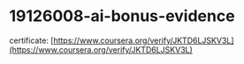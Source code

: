 # 19126008-ai-bonus-evidence

certificate: [https://www.coursera.org/verify/JKTD6LJSKV3L](https://www.coursera.org/verify/JKTD6LJSKV3L)
